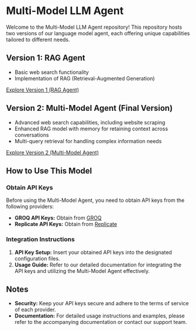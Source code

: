 # Multi-Model LLM Agent

Welcome to the Multi-Model LLM Agent repository! This repository hosts two versions of our language model agent, each offering unique capabilities tailored to different needs.

## Version 1: RAG Agent
- Basic web search functionality
- Implementation of RAG (Retrieval-Augmented Generation)

[Explore Version 1 (RAG Agent)](https://multi-model-rag-agent.streamlit.app/)

## Version 2: Multi-Model Agent (Final Version)
- Advanced web search capabilities, including website scraping
- Enhanced RAG model with memory for retaining context across conversations
- Multi-query retrieval for handling complex information needs

[Explore Version 2 (Multi-Model Agent)](https://)

## How to Use This Model

### Obtain API Keys
Before using the Multi-Model Agent, you need to obtain API keys from the following providers:

- **GROQ API Keys:** Obtain from [GROQ](https://console.groq.com/keys)
- **Replicate API Keys:** Obtain from [Replicate](https://replicate.com/meta/meta-llama-3-70b-instruct)

### Integration Instructions
1. **API Key Setup:** Insert your obtained API keys into the designated configuration files.
2. **Usage Guide:** Refer to our detailed documentation for integrating the API keys and utilizing the Multi-Model Agent effectively.

## Notes
- **Security:** Keep your API keys secure and adhere to the terms of service of each provider.
- **Documentation:** For detailed usage instructions and examples, please refer to the accompanying documentation or contact our support team.
